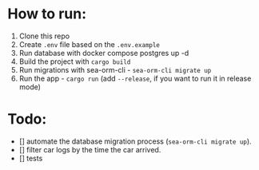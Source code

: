# How to run:
1. Clone this repo
2. Create `.env` file based on the `.env.example`
3. Run database with docker compose postgres up -d
4. Build the project with `cargo build`
5. Run migrations with sea-orm-cli - `sea-orm-cli migrate up`
6. Run the app - `cargo run` (add `--release`, if you want to run it in release mode)
# Todo:
- [] automate the database migration process (`sea-orm-cli migrate up`).
- [] filter car logs by the time the car arrived.
- [] tests
